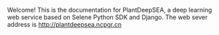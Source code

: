 Welcome! This is the documentation for PlantDeepSEA, a deep learning web service based on Selene Python SDK and Django. The web sever address is http://plantdeepsea.ncpgr.cn
